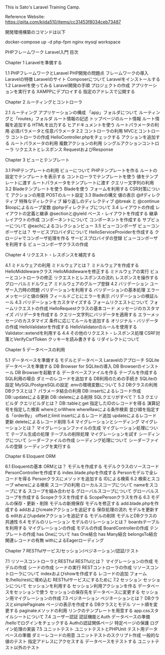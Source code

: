This is Sato's Laravel Training Camp.

Reference Website: 
https://qiita.com/kiida510/items/cc31453f8034ceb73487

開発環境構築のコマンドは以下

docker-compose up -d php-fpm nginx mysql workspace

PHPフレームワーク Laravel入門 目次

Chapter 1 Laravelを準備する

1.1 PHPフレームワークとLaravel
    PHP開発の問題点
    フレームワークの導入
    Laravelの特徴
    Laravelのサイト
    Composerについて
    Laravelをインストールする
1.2 Laravelを使ってみる
    Laravel開発の手順
    プロジェクトの作成
    アプリケーションを実行する
    XAMPPにデプロイする
    指定のアドレスで公開する
    
Chapter 2 ルーティングとコントローラ

2.1 ルーティング
    アプリケーションの構成
    「app」フォルダについて
    ルーティングと「routes」フォルダ
    ルート情報の記述
    トップページのルート情報
    ルート情報を追加する
    HTMLを出力する
    ヒアドキュメントを使う
    ルートパラメータの利用
    必須パラメータと任意パラメータ
2.2 コントローラの利用
    MVCとコントローラ
    コントローラの作成
    HelloController.phpをチェックする
    アクションを追加する
    ルートパラメータの利用
    複数アクションの利用
    シングルアクションコントローラ
    リクエストとレスポンス
    RequestおよびResponse
    
Chapter 3 ビューとテンプレート

3.1 PHPテンプレートの利用
    ビューについて
    PHPテンプレートを作る
    ルートの設定でテンプレートを表示する
    コントローラでテンプレートを使う
    値をテンプレートに渡す
    ルートパラメータをテンプレートに渡す
    クエリー文字列の利用
3.2 Bladeテンプレートを使う
    Bladeを使う
    フォームを利用する
    CSR対策について
    アクションの用意
    POSTのルート設定
3.3 Bladeの構文
    値の表示
    @ifディレクティブ
    特殊なディレクティブ
    繰り返しのディレクティブ
    @break と @continue
    $loopによるループ変数
    @phpディレクティブについて
3.4 レイアウトの作成
    レイアウトの定義と継承
    @sectionと@yield
    ベース・レイアウトを作成する
    継承レイアウトの作成
    コンポーネントについて
    コンポーネントを作成する
    サブビューについて
    @eachによるコレクションビュー
3.5 ビューコンポーザ
    ビューコンポーザとは？
    サービスプロバイダについて
    HelloServiceProviderを作成する
    クロージャでコンポーザ処理を作る
    サービスプロバイダの登録
    ビューコンポーザを利用する
    ビューコンポーザクラスの作成


Chapter 4 リクエスト・レスポンスを補完する

4.1 ミドルウェアの利用
    ミドルウェアとは？
    ミドルウェアを作成する
    HelloMiddlewareクラス
    HelloMiddlewareを修正する
    ミドルウェアの実行
    ビューとコントローラの修正
    リクエストとレスポンスの流れ
    レスポンスを操作する
    グローバルミドルウェア
    ミドルウェアのグループ登録
4.2 バリデーション
    ユーザー入力時の問題
    バリデーションを利用する
    バリデーションの基本処理
    エラーメッセージと値の保持
    フィールドごとにエラーを表示
    バリデーションの検証ルール
4.3 バリデーションをカスタマイズする
    フォームリクエストについて
    フォームリクエストの作成
    HelloRequestクラスの基本コード
    メッセージのカスタマイズ
    バリデータを作成する
    クエリー文字列にバリデータを適用する
    エラーメッセージのカスタマイズ
    条件に応じてルールを追加する
    オリジナル・バリデータの作成
    HelloValidatorを作成する
    HelloValidatorのルールを使用する
    Validator::extendを利用する
4.4 その他のリクエスト・レスポンス処理
    CSRF対策とVerifyCsrfToken
    クッキーを読み書きする
    リダイレクトについて

Chapter 5 データベースの利用

5.1 データベースを準備する
    モデルとデータベース
    Laravelのアプローチ
    SQLiteデータベースを準備する
    DB Browser for SQLiteの導入
    DB Browserのインストール
    DB Browserを起動する
    データベースファイルを作る
    テーブルを作成する
    SQL利用の場合
    ダミーのレコードを追加する
    DB利用のための手続き
    SQLiteの設定
    MySQL/PostgreSQLの設定
    .envの環境変数について
5.2 DBクラスの利用
    DBクラスとは？
    パラメータ結合の利用
    DB::insertによるレコード作成
    DB::updateによる更新
    DB::deleteによる削除
    SQLクエリがすべて？
5.3 クエリビルダ
    クエリビルダとは？
    DB::tableとget
    指定したIDのレコードを得る
    演算記号を指定した検索
    whereとorWhere
    whereRawによる条件検索
    並び順を指定する「orderBy」
    offsetとlimit
    insertによるレコード追加
    updateによるレコード更新
    deleteによるレコード削除
    5.4 マイグレーションとシーディング
    マイグレーションとは？
    マイグレーションファイルの生成
    マイグレーション処理について
    テーブル生成の処理
    テーブルの削除処理
    マイグレーションを試す
    シーディングについて
    シーダーファイルの作成
    シーディング処理について
    シーダーファイルの登録
    シーディングを実行する

Chapter 6 Eloquent ORM

6.1 Eloquentの基本
    ORMとは？
    モデルを作成する
    モデルクラスのソースコード
    PersonControllerを作成する
    index.blade.phpを作成する
    Personモデルで全レコードを得る
    Personクラスにメソッドを追加する
    IDによる検索
6.2 検索とスコープ
    whereによる検索
    スコープの利用
    ローカルスコープについて
    nameをスコープにする
    スコープを組み合わせる
    グローバルスコープについて
    グローバルスコープを作成する
    Scopeクラスを作成する
    ScopePersonクラスを作る
6.3 モデルの保存・更新・削除
    モデルの新規保存
    モデルを修正する
    add.blade.phpを作成する
    addおよびcreateアクションを追記する
    保存処理の流れ
    モデルを更新する
    editおよびupdateアクションを追記する
    モデルの削除
    モデルとDBクラスの共通性
6.4 モデルのリレーション
    モデルのリレーションとは？
    boardsテーブルを利用する
    マイグレーションの作成
    モデルの作成
    BoardControllerの作成
    テンプレートの作成
    has Oneについて
    has One結合
    has Many結合
    belongsTo結合
    関連レコードの有無
    withによるEagerローディング

Chapter 7 RESTfulサービス/セッション/ペジネーション/認証/テスト

7.1 リソースコントローラとRESTful
    RESTfulとは？
    マイグレーションの作成
    モデルの作成
    シードの作成
    シードの実行
    RESTコントローラの作成
    リソースコントローラについて
    indexおよびshowを作成する
    レコードの追加
    フォームを/hello/restに埋め込む
    RESTfulサービスにするために
7.2 セッション
    セッションについて
    セッションを利用する
    セッション利用アクションを作る
    データベースをセッションで使う
    セッションの保存先をデータベースに変更する
    セッション用マイグレーションの作成
7.3 ペジネーション
    ペジネーションとは？
    DBクラスとsimplePaginate
    ページの表示を作成する
    DBクラスとモデル
    ソート順を変更する
    paginateメソッドの利用
    リンクのテンプレートを用意する
    app.cssスタイルシートについて
7.4 ユーザー認証
    認証機能とAuth
    データベースの準備
    /helloでログインをチェックする
    Authの認証関係ページ
    特定ページの保護
    ログイン処理の実装
7.5 ユニットテスト
    ユニットテストとPHPUnit
    テスト用データベースの準備
    ダミーレコードの用意
    ユニットテストのスクリプト作成
    一般的な値のテスト
    指定アドレスにアクセスする
    データベースをテストする
    ユニットテスト以外のテスト
